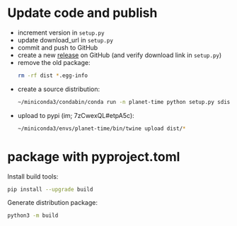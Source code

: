 # Update code and publish
- increment version in `setup.py`
- update download_url in `setup.py`
- commit and push to GitHub
- create a new [release](https://github.com/ivanmicetic/selenium-assist/releases) on GitHub (and verify download link in `setup.py`)
- remove the old package:
  ```sh
  rm -rf dist *.egg-info
  ```
- create a source distribution:
  ```sh
  ~/miniconda3/condabin/conda run -n planet-time python setup.py sdist
  ```
- upload to pypi (im; 7zCwexQL#etpA5c):
  ```sh
  ~/miniconda3/envs/planet-time/bin/twine upload dist/*
  ```
# package with pyproject.toml
Install build tools:
```sh
pip install --upgrade build
```

Generate distribution package:
```sh
python3 -m build
```


